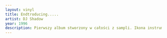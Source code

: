 ```yaml
---
layout: vinyl
title: Endtroducing.....
artist: DJ Shadow
year: 1996
description: Pierwszy album stworzony w całości z sampli. Ikona instrumentalnego hip-hopu.
---
```

